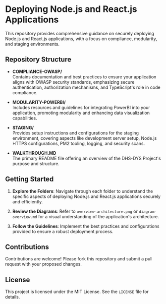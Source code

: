 # Deploying Node.js and React.js Applications

This repository provides comprehensive guidance on securely deploying Node.js and React.js applications, with a focus on compliance, modularity, and staging environments.

## Repository Structure

- **COMPLIANCE-OWASP/**  
  Contains documentation and best practices to ensure your application aligns with OWASP security standards, emphasizing secure authentication, authorization mechanisms, and TypeScript's role in code compliance.

- **MODULARITY-POWERBI/**  
  Includes resources and guidelines for integrating PowerBI into your application, promoting modularity and enhancing data visualization capabilities.

- **STAGING/**  
  Provides setup instructions and configurations for the staging environment, covering aspects like development server setup, Node.js HTTPS configurations, PM2 tooling, logging, and security scans.

- **WALKTHROUGH.MD**  
  The primary README file offering an overview of the DHS-DYS Project's purpose and structure.

## Getting Started

1. **Explore the Folders**: Navigate through each folder to understand the specific aspects of deploying Node.js and React.js applications securely and efficiently.

2. **Review the Diagrams**: Refer to `overview-architecture.png` or `diagram-overview.md` for a visual understanding of the application's architecture.

3. **Follow the Guidelines**: Implement the best practices and configurations provided to ensure a robust deployment process.

## Contributions

Contributions are welcome! Please fork this repository and submit a pull request with your proposed changes.

## License

This project is licensed under the MIT License. See the `LICENSE` file for details.